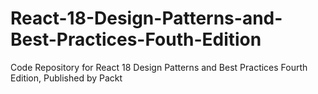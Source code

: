 # React-18-Design-Patterns-and-Best-Practices-Fouth-Edition
Code Repository for React 18 Design Patterns and Best Practices Fourth Edition, Published by Packt
